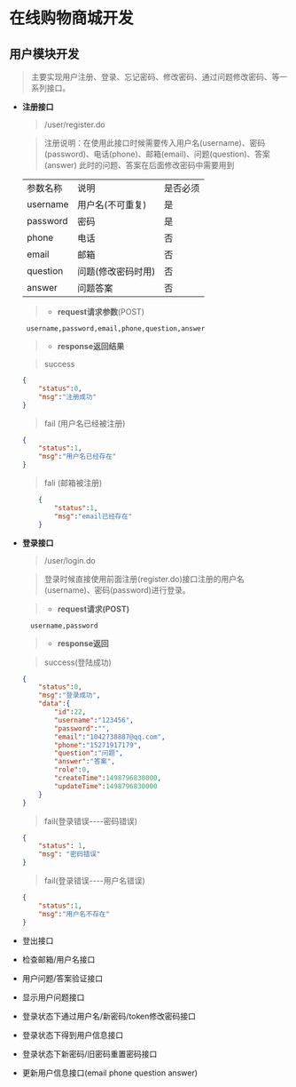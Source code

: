 
# 在线购物商城开发

## 用户模块开发
>主要实现用户注册、登录、忘记密码、修改密码、通过问题修改密码、等一系列接口。

* **注册接口**

  >/user/register.do
  
  >注册说明：在使用此接口时候需要传入用户名(username)、密码(password)、电话(phone)、邮箱(email)、问题(question)、答案(answer)
  此时的问题、答案在后面修改密码中需要用到
  
  <table>
    <tr>
      <td>参数名称</td>
      <td>说明</td>
      <td>是否必须</td>
    </tr>
    <tr>
      <td>username</td>
      <td>用户名(不可重复)</td>
      <td>是</td>
    </tr>
    <tr>
      <td>password</td>
      <td>密码</td>
      <td>是</td>
    </tr>
    <tr>
      <td>phone</td>
      <td>电话</td>
      <td>否</td>
    </tr>
    <tr>
      <td>email</td>
      <td>邮箱</td>
      <td>否</td>
    </tr>
    <tr>
      <td>question</td>
      <td>问题(修改密码时用)</td>
      <td>否</td>
    </tr>
    <tr>
      <td>answer</td>
      <td>问题答案</td>
      <td>否</td>
    </tr>
  </table>
  
  >* **request请求参数**(POST)
    ```
     username,password,email,phone,question,answer
    ```
        
  >* **response返回结果**
    
  >success
    ```json
    {
        "status":0,
        "msg":"注册成功"
    }
    ```
  >fail (用户名已经被注册)
    ```json
    {
        "status":1,
        "msg":"用户名已经存在"
    }
    ```

  >fali (邮箱被注册)
   
    ```json
        {
            "status":1,
            "msg":"email已经存在"
        }
    ```
    

* **登录接口**

  >/user/login.do
  
  >登录时候直接使用前面注册(register.do)接口注册的用户名(username)、密码(password)进行登录。
  
  >* **request请求(POST)**
  
        username,password
  >* **response返回**
    
  >success(登陆成功)
    
    ```json
    {
        "status":0,
        "msg":"登录成功",
        "data":{
            "id":22,
            "username":"123456",
            "password":"",
            "email":"1042738887@qq.com",
            "phone":"15271917179",
            "question":"问题",
            "answer":"答案",
            "role":0,
            "createTime":1498796830000,
            "updateTime":1498796830000
        }
    }
    ```  
   >fail(登录错误----密码错误)
    ```json
    {
        "status": 1,
        "msg": "密码错误"
    }
    ```
  >fail(登录错误----用户名错误)
    ```json
    {
        "status":1,
        "msg":"用户名不存在"
    }
    ```

   
* 登出接口

* 检查邮箱/用户名接口
* 用户问题/答案验证接口
* 显示用户问题接口
* 登录状态下通过用户名/新密码/token修改密码接口
* 登录状态下得到用户信息接口
* 登录状态下新密码/旧密码重置密码接口
* 更新用户信息接口(email phone question answer)

        
